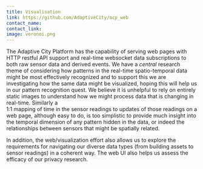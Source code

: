 ```yaml
---
title: Visualisation
link: https://github.com/AdaptiveCity/acp_web
contact_name:
contact_link:
image: voronoi.png
---
```


The Adaptive City Platform has the capability of serving web pages with HTTP restful API support and real-time websocket
data subscriptions to both raw sensor data and derived events. We have a <i>central</i> research theme of considering how
patterns in the real-time spatio-temporal data might be most effectively recognized and to support this we are investigating
how the same data might be visualized, hoping this will help us in our pattern recognition quest. We believe it is unhelpful
to rely on entirely static images to understand how we might process data that is changing in real-time. Similarly a  
1:1 mapping of time in the sensor readings to updates of those readings on a web page, although easy to do, is too simplistic
to provide much insight into the temporal dimension of any pattern hidden in the data, or indeed the relationships between
sensors that might be spatially related.

In addition, the web/visualization effort also allows us to explore the requirements for navigating our diverse data types
(from building assets to sensor readings) in a coherent way. The web UI also helps us assess the efficacy of our privacy research.
